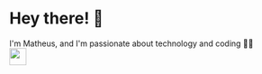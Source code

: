 <div id="header" align="left" >
  <h1> Hey there! 🖖 </h1>
  <span>I'm Matheus, and I'm passionate about technology and coding 🧑‍💻</span>

  <br>

  <div>
    <img src="https://prototypr.io/inspiration/late-night-coding-by-afsal-dribbble" width="30">
  </div>
</div>
